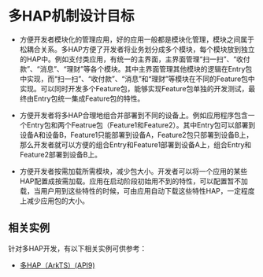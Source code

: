 # 多HAP机制设计目标


- 方便开发者模块化的管理应用，好的应用一般都是模块化管理，模块之间属于松耦合关系。多HAP方便了开发者将业务划分成多个模块，每个模块放到独立的HAP中。例如支付类应用，有统一的主界面，主界面管理“扫一扫”、“收付款”、“消息”、“理财”等各个模块。其中主界面管理其他模块的逻辑在Entry包中实现，而“扫一扫”、“收付款”、“消息”和“理财”等模块在不同的Feature包中实现。可以同时开发多个Feature包，能够实现Feature包单独的开发测试，最终由Entry包统一集成Feature包的特性。

- 方便开发者将多HAP合理地组合并部署到不同的设备上。例如应用程序包含一个Entry包和两个Featrue包（Feature1和Feature2）。其中Entry包可以部署到设备A和设备B，Feature1只能部署到设备A，Feature2包只部署到设备B上，那么开发者就可以方便的组合Entry和Feature1部署到设备A上，组合Entry和Feature2部署到设备B上。

- 方便开发者按需加载所需模块，减少包大小。开发者可以将一个应用的某些HAP配置成按需加载。应用在启动阶段初始用不到的特性，可以配置暂不加载，当用户用到这些特性的时候，可由应用自动下载这些特性HAP，一定程度上减少应用包的大小。

## 相关实例

针对多HAP开发，有以下相关实例可供参考：

- [多HAP（ArkTS）(API9)](https://gitee.com/openharmony/applications_app_samples/tree/OpenHarmony-4.0-Beta2/code/Project/ApplicationHap/MultiHap)